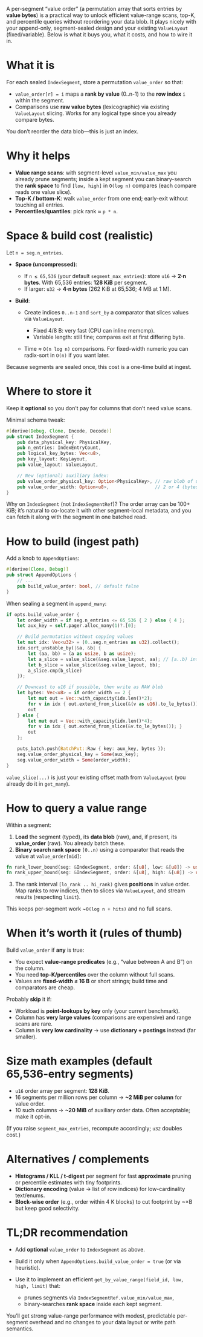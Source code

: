 A per-segment “value order” (a permutation array that sorts entries by **value bytes**) is a practical way to unlock efficient value-range scans, top-K, and percentile queries without reordering your data blob. It plays nicely with your append-only, segment-sealed design and your existing `ValueLayout` (fixed/variable). Below is what it buys you, what it costs, and how to wire it in.

# What it is

For each sealed `IndexSegment`, store a permutation `value_order` so that:

* `value_order[r] = i` maps a **rank by value** (0..n-1) to the **row index** `i` within the segment.
* Comparisons use **raw value bytes** (lexicographic) via existing `ValueLayout` slicing. Works for any logical type since you already compare bytes.

You don’t reorder the data blob—this is just an index.

# Why it helps

* **Value range scans**: with segment-level `value_min/value_max` you already prune segments; inside a kept segment you can binary-search the **rank space** to find `[low, high]` in `O(log n)` compares (each compare reads one value slice).
* **Top-K / bottom-K**: walk `value_order` from one end; early-exit without touching all entries.
* **Percentiles/quantiles**: pick rank ≈ `p * n`.

# Space & build cost (realistic)

Let `n = seg.n_entries`.

* **Space (uncompressed)**:

  * If `n ≤ 65,536` (your default `segment_max_entries`): store `u16` → **2·n bytes**. With 65,536 entries: **128 KiB** per segment.
  * If larger: `u32` → **4·n bytes** (262 KiB at 65,536; 4 MB at 1 M).
* **Build**:

  * Create indices `0..n-1` and `sort_by` a comparator that slices values via `ValueLayout`.

    * Fixed 4/8 B: very fast (CPU can inline memcmp).
    * Variable length: still fine; compares exit at first differing byte.
  * Time ≈ `O(n log n)` comparisons. For fixed-width numeric you can radix-sort in `O(n)` if you want later.

Because segments are sealed once, this cost is a one-time build at ingest.

# Where to store it

Keep it **optional** so you don’t pay for columns that don’t need value scans.

Minimal schema tweak:

```rust
#[derive(Debug, Clone, Encode, Decode)]
pub struct IndexSegment {
    pub data_physical_key: PhysicalKey,
    pub n_entries: IndexEntryCount,
    pub logical_key_bytes: Vec<u8>,
    pub key_layout: KeyLayout,
    pub value_layout: ValueLayout,

    // New (optional) auxiliary index:
    pub value_order_physical_key: Option<PhysicalKey>, // raw blob of u16/u32
    pub value_order_width: Option<u8>,                 // 2 or 4 (bytes per entry)
}
```

Why on `IndexSegment` (not `IndexSegmentRef`)? The order array can be 100+ KiB; it’s natural to co-locate it with other segment-local metadata, and you can fetch it along with the segment in one batched read.

# How to build (ingest path)

Add a knob to `AppendOptions`:

```rust
#[derive(Clone, Debug)]
pub struct AppendOptions {
    // ...
    pub build_value_order: bool, // default false
}
```

When sealing a segment in `append_many`:

```rust
if opts.build_value_order {
    let order_width = if seg.n_entries <= 65_536 { 2 } else { 4 };
    let aux_key = self.pager.alloc_many(1)?.[0];

    // Build permutation without copying values
    let mut idx: Vec<u32> = (0..seg.n_entries as u32).collect();
    idx.sort_unstable_by(|&a, &b| {
        let (aa, bb) = (a as usize, b as usize);
        let a_slice = value_slice(&seg.value_layout, aa); // [a..b) into data blob
        let b_slice = value_slice(&seg.value_layout, bb);
        a_slice.cmp(b_slice)
    });

    // Downcast to u16 if possible, then write as RAW blob
    let bytes: Vec<u8> = if order_width == 2 {
        let mut out = Vec::with_capacity(idx.len()*2);
        for v in idx { out.extend_from_slice(&(v as u16).to_le_bytes()); }
        out
    } else {
        let mut out = Vec::with_capacity(idx.len()*4);
        for v in idx { out.extend_from_slice(&v.to_le_bytes()); }
        out
    };

    puts_batch.push(BatchPut::Raw { key: aux_key, bytes });
    seg.value_order_physical_key = Some(aux_key);
    seg.value_order_width = Some(order_width);
}
```

`value_slice(...)` is just your existing offset math from `ValueLayout` (you already do it in `get_many`).

# How to query a value range

Within a segment:

1. **Load** the segment (typed), its **data blob** (raw), and, if present, its **value\_order** (raw). You already batch these.
2. **Binary search rank space** `[0..n)` using a comparator that reads the value at `value_order[mid]`:

```rust
fn rank_lower_bound(seg: &IndexSegment, order: &[u8], low: &[u8]) -> usize { /* O(log n) */ }
fn rank_upper_bound(seg: &IndexSegment, order: &[u8], high: &[u8]) -> usize { /* O(log n) */ }
```

3. The rank interval `[lo_rank .. hi_rank)` gives **positions** in value order. Map ranks to row indices, then to slices via `ValueLayout`, and stream results (respecting `limit`).

This keeps per-segment work \~`O(log n + hits)` and no full scans.

# When it’s worth it (rules of thumb)

Build `value_order` if **any** is true:

* You expect **value-range predicates** (e.g., “value between A and B”) on the column.
* You need **top-K/percentiles** over the column without full scans.
* Values are **fixed-width ≤ 16 B** or short strings; build time and comparators are cheap.

Probably **skip** it if:

* Workload is **point-lookups by key** only (your current benchmark).
* Column has **very large values** (comparisons are expensive) and range scans are rare.
* Column is **very low cardinality** → use **dictionary + postings** instead (far smaller).

# Size math examples (default 65,536-entry segments)

* `u16` order array per segment: **128 KiB**.
* 16 segments per million rows per column → **\~2 MiB per column** for value order.
* 10 such columns → **\~20 MiB** of auxiliary order data. Often acceptable; make it opt-in.

(If you raise `segment_max_entries`, recompute accordingly; `u32` doubles cost.)

# Alternatives / complements

* **Histograms / KLL / t-digest** per segment for fast **approximate** pruning or percentile estimates with tiny footprints.
* **Dictionary encoding** (value → list of row indices) for low-cardinality text/enums.
* **Block-wise order** (e.g., order within 4 K blocks) to cut footprint by \~×B but keep good selectivity.

# TL;DR recommendation

* Add **optional** `value_order` to `IndexSegment` as above.
* Build it only when `AppendOptions.build_value_order = true` (or via heuristic).
* Use it to implement an efficient `get_by_value_range(field_id, low, high, limit)` that:

  * prunes segments via `IndexSegmentRef.value_min/value_max`,
  * binary-searches **rank space** inside each kept segment.

You’ll get strong value-range performance with modest, predictable per-segment overhead and no changes to your data layout or write path semantics.

